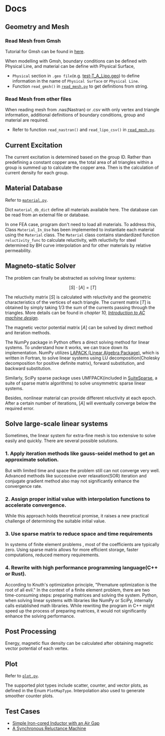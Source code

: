 
# Docs
## Geometry and Mesh
### Read Mesh from Gmsh
Tutorial for Gmsh can be found in [here](http://www.gmsh.info/doc/texinfo/gmsh.html).

When modelling with Gmsh, boundary conditions can be defined with Physical Line, and material can be define with Physical Surface,
- `Physical` section in `.geo file`(e.g. [test-T_A_Lipo.geo](./data//lipo/test-T_A_Lipo.geo)) to define information in the name of `Physical Surface` or `Physical Line`.
- Function `read_gmsh()` in [`read_mesh.py`](./src/read_mesh.py) to get definitions from string.

### Read Mesh from other files
When reading mesh from .nas(Nastran) or .csv with only vertex and triangle information, additional definitions of boundary conditions, group and material are required.
- Refer to function `read_nastran()` and `read_lipo_csv()` in [`read_mesh.py`](./src/read_mesh.py).

## Current Excitation
The current excitation is determined based on the group ID.
Rather than predefining a constant copper area, the total area of all triangles within a group is summed up to calculate the copper area.
Then is the calculation of current density for each group.

## Material Database
Refer to [`material.py`](./src/material.py).

Dict `material_db_dict` define all materials available here. The database can be read from an external file or database.

In one FEA case, program don't need to load all materials. To address this, Class `Material_In_Use` has been implemented to instantiate each material using the `Material` class. The `Material` class contains standardized function `reluctivity_func` to calculate reluctivity, with reluctivity for steel determined by BH curve interpolation and for other materials by relative permeability.

## Magneto-static Solver
The problem can finally be abstracted as solving linear systems:

$$
[S]⋅ [A] = [T]
$$

The reluctivity matrix $[S]$ is calculated with reluctivity and the geometric characteristics of the vertices of each triangle.
The current matrix $[T]$ is obtained by simply taking 1/3 the sum of the currents passing through the triangles.
More details can be found in *chapter 10, [Introduction to AC machine design]((https://onlinelibrary.wiley.com/doi/book/10.1002/9781119352181))*.

The magnetic vector potential matrix $[A]$ can be solved by direct method and iteration methods.

The NumPy package in Python offers a direct solving method for linear systems. To understand how it works, we can trace down its implementation. NumPy utilizes [LAPACK (Linear Algebra Package)](https://netlib.org/lapack/), which is written in Fortran, to solve linear systems using LU decomposition(Cholesky decomposition for positive definite matrix), forward substitution, and backward substitution.

Similarly, SciPy sparse package uses UMFPACK(included in [SuiteSparse](https://github.com/DrTimothyAldenDavis/SuiteSparse), a suite of sparse matrix algorithms) to solve unsymmetric sparse linear systems.

Besides, nonlinear material can provide different reluctivity at each epoch. After a certain number of iterations, $[A]$ will eventually converge below the required error.

## Solve large-scale linear systems
Sometimes, the linear system for extra-fine mesh is too extensive to solve easily and quickly.
There are several possible solutions.
### 1. Apply iteration methods like gauss-seidel method to get an approximate solution.
But with limited time and space the problem still can not converge very well. Advanced methods like successive over relaxation(SOR) iteration and conjugate gradient method also may not significantly enhance the convergence rate.

### 2. Assign proper initial value with interpolation functions to accelerate convergence.
While this approach holds theoretical promise, it raises a new practical challenge of determining the suitable initial value.

### 3. Use sparse matrix to reduce space and time requirements
In systems of finite element problems , most of the coefficients are typically zero.
Using sparse matrix allows for more efficient storage, faster computations, reduced memory requirements.

### 4. Rewrite with high performance programming language(C++ or Rust).
According to Knuth's optimization principle, "Premature optimization is the root of all evil."
In the context of a finite element problem, there are two time-consuming steps: preparing matrices and solving the system.
Python, when solving linear systems with libraries like NumPy or SciPy, internally calls established math libraries.
While rewriting the program in C++ might speed up the process of preparing matrices, it would not significantly enhance the solving performance.

## Post Processing
Energy, magnetic flux density can be calculated after obtaining magnetic vector potential of each vertex.

## Plot
Refer to [`plot.py`](./src/plot.py).

The supported plot types include scatter, counter, and vector plots, as defined in the Enum `PlotMapType`.
Interpolation also used to generate smoother counter plots.


## Test Cases
- [Simple Iron-cored Inductor with an Air Gap](./test_inductor.md)
- [A Synchronous Reluctance Machine](./test_synrm.md)
